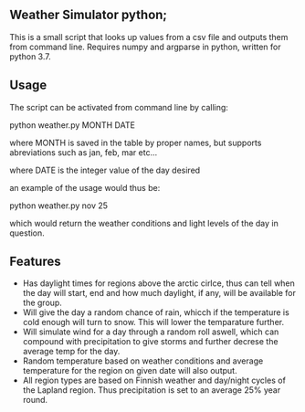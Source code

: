Weather Simulator python;
--------------------

This is a small script that looks up values from a csv file and outputs them from command line. Requires numpy and argparse in python, written for python 3.7.

Usage
-----

The script can be activated from command line by calling: 

python weather.py MONTH DATE

where MONTH is saved in the table by proper names, but supports abreviations such as jan, feb, mar etc...

where DATE is the integer value of the day desired

an example of the usage would thus be:

python weather.py nov 25

which would return the weather conditions and light levels of the day in question.

Features
--------

- Has daylight times for regions above the arctic cirlce, thus can tell when the day will start, end and how much daylight, if any, will be available for the group. 
- Will give the day a random chance of rain, whicch if the temperature is cold enough will turn to snow. This will lower the temparature further.
- Will simulate wind for a day through a random roll aswell, which can compound with precipitation to give storms and further decrese the average temp for the day.
- Random temperature based on weather conditions and average temperature for the region on given date will also output.
- All region types are based on Finnish weather and day/night cycles of the Lapland region. Thus precipitation is set to an average 25% year round.